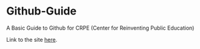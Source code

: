 # Github-Guide

A Basic Guide to Github for CRPE (Center for Reinventing Public Education)

Link to the site [here](https://kchaaa.github.io/Github-Guide/).